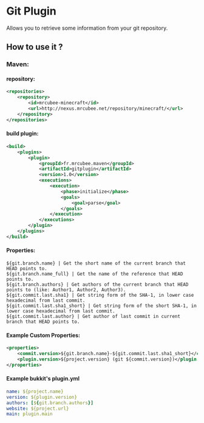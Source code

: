 # Git Plugin

Allows you to retrieve some information from your git repository.

## How to use it ?

### Maven:

#### repository:
```xml
<repositories>
    <repository>
        <id>mrcubee-minecraft</id>
        <url>http://nexus.mrcubee.net/repository/minecraft/</url>
    </repository>
</repositories>
```

#### build plugin:
```xml
<build>
    <plugins>
        <plugin>
            <groupId>fr.mrcubee.maven</groupId>
            <artifactId>gitplugin</artifactId>
            <version>1.0</version>
            <executions>
                <execution>
                    <phase>initialize</phase>
                    <goals>
                        <goal>parse</goal>
                    </goals>
                </execution>
            </executions>
        </plugin>
    </plugins>
</build>
```

#### Properties:
```
${git.branch.name} | Get the short name of the current branch that HEAD points to.
${git.branch.name_full} | Get the name of the reference that HEAD points to.
${git.branch.authors} | Get authors of the current branch that HEAD points to (like: Author1, Author2, Author3).
${git.commit.last.sha1} | Get string form of the SHA-1, in lower case hexadecimal from last commit.
${git.commit.last.sha1_short} | Get string form of the short SHA-1, in lower case hexadecimal from last commit.
${git.commit.last.author} | Get author of last commit in current branch that HEAD points to.
```

#### Example Custom Properties:
```xml
<properties>
    <commit.version>${git.branch.name}-${git.commit.last.sha1_short}</commit.version>
    <plugin.version>${project.version} (git ${commit.version})</plugin.version>
</properties>
```

#### Example bukkit's plugin.yml
```yaml
name: ${project.name}
version: ${plugin.version}
authors: [${git.branch.authors}]
website: ${project.url}
main: plugin.main
```